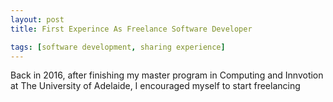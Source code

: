 ```yaml
---
layout: post
title: First Experince As Freelance Software Developer

tags: [software development, sharing experience]
---
```


Back in 2016, after finishing my master program in Computing and Innvotion at The University of Adelaide, I encouraged myself to start freelancing
